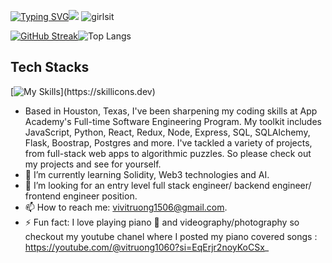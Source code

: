 [![Typing SVG](https://readme-typing-svg.demolab.com?font=Fira+Code&weight=600&pause=1000&color=F78ABE&random=false&width=435&lines=Hey+there%2C+World!+I+am+ViVi+%F0%9F%98%8A%F0%9F%91%8B)](https://git.io/typing-svg)![](https://komarev.com/ghpvc/?username=vivitruong&color=ff69b4)
![girlsit](https://github.com/vivitruong/vivitruong/assets/103717482/aee4771a-086c-4a2c-9db0-546a686c40d8)

[![GitHub Streak](https://streak-stats.demolab.com?user=vivitruong&theme=tokyonight-duo&hide_border=true&date_format=M%20j%5B%2C%20Y%5D&card_width=493)](https://git.io/streak-stats)![Top Langs](https://github-readme-stats.vercel.app/api/top-langs/?username=vivitruong&layout=compact&theme=gotham)



## Tech Stacks
[![My Skills](https://skillicons.dev/icons?i=js,html,css,react,aws,figma,github,linux,nginx,nodejs,express,postman,redux,sqlite,sequelize,)](https://skillicons.dev)
- Based in Houston, Texas, I've been sharpening my coding skills at App Academy's Full-time Software Engineering Program. My toolkit includes JavaScript, Python, React, Redux, Node, Express, SQL, SQLAlchemy, Flask, Boostrap, Postgres and more. I've tackled a variety of projects, from full-stack web apps to algorithmic puzzles. So please check out my projects and see for yourself.
- 🌱 I’m currently learning Solidity, Web3 technologies and AI.
- 👯 I’m looking for an entry level full stack engineer/ backend engineer/ frontend engineer position.
- 📫 How to reach me: vivitruong1506@gmail.com.
- ⚡ Fun fact: I love playing piano 🎹 and videography/photography so checkout my youtube chanel where I posted my piano covered songs : https://youtube.com/@vitruong1060?si=EqErjr2noyKoCSx_
  


